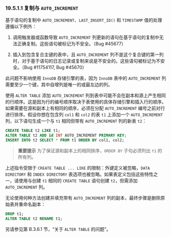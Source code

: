 ### 19.5.1.1 复制与 `AUTO_INCREMENT`

基于语句的复制中 `AUTO_INCREMENT`、`LAST_INSERT_ID()` 和 `TIMESTAMP` 值的处理遵循以下例外：

1. 调用触发器或函数导致 `AUTO_INCREMENT` 列更新的语句在基于语句的复制中无法正确复制。这些语句被标记为不安全。（Bug #45677）

2. 插入到包含复合主键的表中，且 `AUTO_INCREMENT` 列不是这个复合键的第一列时，对于基于语句的日志记录或复制来说是不安全的。这些语句被标记为不安全。（Bug #11754117, Bug #45670）

此问题不影响使用 `InnoDB` 存储引擎的表，因为 `InnoDB` 表中的 `AUTO_INCREMENT` 列需要至少一个键，其中自增列是唯一的或最左边的列。

使用 `ALTER TABLE` 添加 `AUTO_INCREMENT` 列到表中可能不会在副本和源上产生相同的行顺序。这是因为行的编号顺序取决于表使用的具体存储引擎和插入行的顺序。如果需要在源和副本上有相同的顺序，必须在分配 `AUTO_INCREMENT` 编号之前对行进行排序。假设你想在包含列 `col1` 和 `col2` 的表 `t1` 上添加一个 `AUTO_INCREMENT` 列，以下语句生成一个与 `t1` 相同但带有 `AUTO_INCREMENT` 列的新表 `t2`：

```sql
CREATE TABLE t2 LIKE t1;
ALTER TABLE t2 ADD id INT AUTO_INCREMENT PRIMARY KEY;
INSERT INTO t2 SELECT * FROM t1 ORDER BY col1, col2;
```

> **重要提示**
> 为了保证源和副本上的相同排序，`ORDER BY` 子句必须列出 `t1` 的所有列。

上述指令受限于 `CREATE TABLE ... LIKE` 的限制：外键定义被忽略，`DATA DIRECTORY` 和 `INDEX DIRECTORY` 表选项也被忽略。如果表定义包括这些特性之一，请使用与创建 `t1` 相同的 `CREATE TABLE` 语句创建 `t2`，但需添加 `AUTO_INCREMENT` 列。

无论使用何种方法创建并填充带有 `AUTO_INCREMENT` 列的副本，最终步骤是删除原始表并重命名副本：

```sql
DROP t1;
ALTER TABLE t2 RENAME t1;
```

另请参见第 B.3.6.1 节，“关于 `ALTER TABLE` 的问题”。